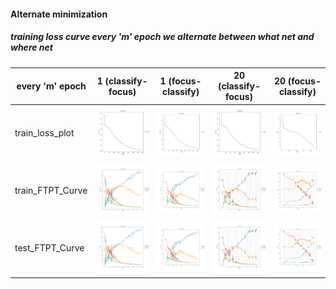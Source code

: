#### Alternate minimization

##### training loss curve every 'm' epoch we alternate between what net and where net
 | every 'm' epoch   |   1 (classify-focus)  | 1 (focus-classify)  |  20 (classify-focus) | 20 (focus-classify) |
 | ---   |   ------- | --- |---|----|
 | train_loss_plot   | <img src= ./what_where/train_loss_every_1_plot.png width="400">   | <img src= ./where_what/train_loss_every_1_plot.png width="400"> |  <img src= ./what_where/train_loss_every_20_plot.png width="400"> | <img src= ./where_what/train_loss_every_20_plot.png width="400"> |
 | train_FTPT_Curve  | <img src= ./what_where/train_analysis_every_1.png width="400">  | <img src= ./where_what/train_analysis_every_1.png width="400">  | <img src= ./what_where/train_analysis_every_20.png width="400">  | <img src= ./where_what/train_analysis_every_20.png width="400">  |
 | test_FTPT_Curve   | <img src= ./what_where/test_analysis_every_1.png width="400">    | <img src= ./where_what/test_analysis_every_1.png width="400">   |<img src= ./what_where/test_analysis_every_20.png width="400">   | <img src= ./where_what/test_analysis_every_20.png width="400">   |



